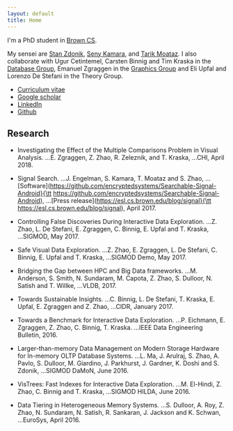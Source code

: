 ```yaml
---
layout: default
title: Home
---
```


I'm a PhD student in [Brown CS](https://cs.brown.edu).

My sensei are [Stan Zdonik](https://cs.brown.edu/~sbz/), [Seny Kamara](https://cs.brown.edu/~seny/), and [Tarik Moataz](https://cs.brown.edu/~tmoataz/). I also collaborate with Ugur Cetintemel, Carsten Binnig and Tim Kraska in the [Database Group](https://database.cs.brown.edu/), Emanuel Zgraggen in the [Graphics Group](https://graphics.cs.brown.edu/research/) and Eli Upfal and Lorenzo De Stefani in the Theory Group.

* [Curriculum vitae](https://zheguang.github.io/cv/cv.pdf)
* [Google scholar](https://goo.gl/DR8pSa)
* [LinkedIn](https://www.linkedin.com/in/samuelzhao)
* [Github](https://github.com/zheguang)

Research
--------

* Investigating the Effect of the Multiple Comparisons Problem in Visual Analysis.
...E. Zgraggen, Z. Zhao, R. Zeleznik, and T. Kraska,
...CHI, April 2018.

* Signal Search.
...J. Engelman, S. Kamara, T. Moataz and S. Zhao,
...[Software](https://github.com/encryptedsystems/Searchable-Signal-Android}{\tt https://github.com/encryptedsystems/Searchable-Signal-Android),
...[Press release](https://esl.cs.brown.edu/blog/signal}{\tt https://esl.cs.brown.edu/blog/signal), April 2017.

* Controlling False Discoveries During Interactive Data Exploration.
...Z. Zhao, L. De Stefani, E. Zgraggen, C. Binnig, E. Upfal and T. Kraska,
...SIGMOD, May 2017.

* Safe Visual Data Exploration.
...Z. Zhao, E. Zgraggen, L. De Stefani, C. Binnig, E. Upfal and T. Kraska,
...SIGMOD Demo, May 2017.

* Bridging the Gap between HPC and Big Data frameworks.
...M. Anderson, S. Smith, N. Sundaram, M. Capota, Z. Zhao, S. Dulloor, N. Satish and T. Willke,
...VLDB, 2017.

* Towards Sustainable Insights.
...C. Binnig, L. De Stefani, T. Kraska, E. Upfal, E. Zgraggen and Z. Zhao,
...CIDR, January 2017.

* Towards a Benchmark for Interactive Data Exploration.
...P. Eichmann, E. Zgraggen, Z. Zhao, C. Binnig, T. Kraska.
...IEEE Data Engineering Bulletin, 2016.

* Larger-than-memory Data Management on Modern Storage Hardware for In-memory OLTP Database Systems.
...L. Ma, J. Arulraj, S. Zhao, A. Pavlo, S. Dulloor, M. Giardino, J. Parkhurst, J. Gardner, K. Doshi and S. Zdonik,
...SIGMOD DaMoN, June 2016.

* VisTrees: Fast Indexes for Interactive Data Exploration.
...M. El-Hindi, Z. Zhao, C. Binnig and T. Kraska,
...SIGMOD HILDA, June 2016.

* Data Tiering in Heterogeneous Memory Systems.
...S. Dulloor, A. Roy, Z. Zhao, N. Sundaram, N. Satish, R. Sankaran, J. Jackson and K. Schwan,
...EuroSys, April 2016.
